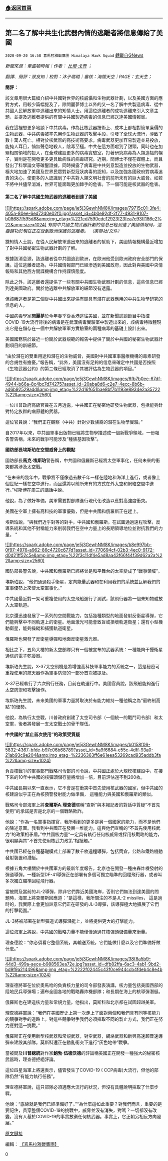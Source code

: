 ###  [:house:返回首頁](https://github.com/ourhimalayas/txt)
---

## 第二名了解中共生化武器內情的逃離者將信息傳給了美國
`2020-09-20 16:58 喜馬拉雅戰鷹團 Himalaya Hawk Squad` [轉載自GNews](https://gnews.org/zh-hant/371888/)

*新聞來源：華盛頓時報｜作者： [比爾·戈茨](https://www.washingtontimes.com/staff/bill-gertz/) ；*

*翻譯、簡評：致良知｜校對：沐子璐璐｜審核：海闊天空｜PAGE：玄天生；*

**簡評：**

該文章用很大篇幅介紹中共國對世界的核威懾和生物武器計劃，以及美國方面的應對方式，用較少篇幅提及了，除閆麗夢博士以外的又一名了解中共製造病毒、從中共國人民解放軍中逃離出來的知情人士。用這位逃離者的成功逃離來引入文章主題，並提及逃離者提供的有關中共國製造病毒的信息已經送達美國情報局。

我在這裡想更多地談下中共病毒。作為比核武器技術上、成本上都相對簡單廉價的生物武器，中共病毒被率先用作生物武器的攻擊手段，引發了全球大流行，導致了數十萬人死亡。相對於核武器的高技術高要求，病毒武器更加容易製造並易投放，能掩人耳目，悄無聲息地殺人，陰毒至極。中共在這方面嚐到了甜頭，同時也在加緊相關領域的投入，在全球建設更多的病毒實驗室，打著研究病毒為人類造福的幌子，實則是在開發更多更具致病性的病毒研究。近期，閆博士不僅在媒體上，而且發出了科學論文等確鑿證據，同時揭露了病毒是中共刻意製造並投放的生物武器，極大地加速了美國及世界民眾對新型冠狀病毒的認知，以及加強各國政府對病毒追責的決心，使更多的人認識到了中共對人類文明社會的前所未有的巨大威脅。如若不將中共儘早消滅，世界可能面臨更加棘手的危害。下一個可能是核武器的危害。

#### 第二名了解中共國生物武器的逃離者到達了美國

[!\[\](https://spark.adobe.com/page/je5j3GewhNM8K/images/79715c01-3fe4-405a-80ee-6ed72d0e02f0.jpg?asset_id=4b0e92df-2f77-4931-9107-b08687f595d8&amp;img_etag=%221cd7590edc12923f23fea7e93ff186e2%22&amp;size=1024)](https://spark.adobe.com/page/je5j3GewhNM8K/images/79715c01-3fe4-405a-80ee-6ed72d0e02f0.jpg?asset_id=4b0e92df-2f77-4931-9107-b08687f595d8&amp;img_etag=%221cd7590edc12923f23fea7e93ff186e2%22&amp;size=1024) *有關中共國生物武器計劃的信息已經到達了美國情報局，這要歸功於現在正在受到歐洲保護的逃離者。 （美聯社/文件）*

據知情人士說，在從人民解放軍逃出來的逃離者的幫助下，美國情報機構最近增加了對中共國秘密生物武器計劃的了解。

根據該消息源，該逃離者從中共國逃到歐洲，在歐洲他受到歐洲政府安全部門的保護。這位逃離者認為，中共國情報部門已經滲透到美國政府，因此對與美國中央情報局和其他西方間諜機構合作持謹慎態度。

除此之外，該逃離者還提供了一些有關中共國生物武器計劃的信息，這些信息已經到達美國政府。關於他逃離中共解放軍的細節沒有透露。

但該叛逃者是第二個從中共國出來提供有關具有潛在武器應用的中共生物學研究的信息的人。

中國病毒學家**閆麗夢**於今年春季從香港逃往美國，並在新聞訪談節目中指控COVID-19大流行背後的病毒是在武漢病毒實驗室中製造出來的，該病毒特徵體現出它是在儲存在一個中共解放軍軍方實驗室的兩種病毒的基礎上設計出來。

美國國務院於最近一份關於武器規範的報告中提供了關於中共國的秘密生物武器計劃項目的新細節。

“由於潛在的雙重用途和潛在的生物威脅，美國對中共國軍事醫療機構的毒素研發的合規性有擔憂。”報告稱，“此外，美國沒有足夠的信息來確定中共國是否按照《生物武器公約》的第二條已經取消了其被評估為生物武器的項目。”

[!\[\](https://spark.adobe.com/page/je5j3GewhNM8K/images/6fb7b0ee-67df-4944-b66a-8c4bc7d74275?asset_id=20aba8d6-c2e7-4ecc-8b6b-ad6b92529add&amp;img_etag=%22d16f651bae8bf7b1193e8934e2a35722%22&amp;size=2560)](https://spark.adobe.com/page/je5j3GewhNM8K/images/6fb7b0ee-67df-4944-b66a-8c4bc7d74275?asset_id=20aba8d6-c2e7-4ecc-8b6b-ad6b92529add&amp;img_etag=%22d16f651bae8bf7b1193e8934e2a35722%22&amp;size=1024)

一位川普政府高級官員在五月透露，中共國正在秘密地研發生物武器，包括能夠針對特定族群的病原體的武器。

這位官員說：“我們正在觀察（中共）針對少數族裔的潛在生物學實驗。”

自2017年以來，中共國軍事出版物已經將生物學描述成一個新戰爭領域，一份報告警告稱，未來的戰爭可能涉及“種族基因攻擊”。

**國防部長埃斯珀在空間威脅上的觀點**

國防部長**馬克·埃斯珀**警告稱，中共國和俄羅斯已經將太空軍事化，任何未來的衝突都將涉及太空戰。

“在未來的幾年中，戰爭將不僅像過去數千年一樣在陸地和海洋上進行，或者像上個世紀一樣在空中進行，而且還將以前所未有的方式在外太空和網絡空間中進行。”埃斯博在周三的講話中說。

他說，為了做好準備，美軍需要對部隊進行現代化改造以應對高強度衝突。

美國在空軍上擁有高科技的軍事優勢，但是中共國和俄羅斯正在趕上。

埃斯珀說，“與我們近乎對等的對手，中共國和俄羅斯，在試圖通過遠程攻擊，反導系統和其他不對稱能力來削弱我們在空中力量上的長期領導地位並對抗我們的力量。 ”

[!\[\](https://spark.adobe.com/page/je5j3GewhNM8K/images/b8e997bb-0f97-4976-a962-86c4720c677d?asset_id=770694cf-02b3-4ec0-9172-d0d21ff52c5e&amp;img_etag=%22f3c11df4e5ad8aa43f66f44f39d62a2a%22&amp;size=2560)](https://spark.adobe.com/page/je5j3GewhNM8K/images/b8e997bb-0f97-4976-a962-86c4720c677d?asset_id=770694cf-02b3-4ec0-9172-d0d21ff52c5e&amp;img_etag=%22f3c11df4e5ad8aa43f66f44f39d62a2a%22&amp;size=1024)

國防部長警告說，中共國和俄羅斯已經將曾是和平舞台的太空變成了“戰爭領域”。

埃斯珀說，“他們通過殺手衛星，定向能量武器和在利用我們的系統並瓦解我們的軍事優勢上來使太空軍事化。”

中共國最近對一架可重複使用的太空飛船進行了測試，該飛行器將一個未知物體放入太空軌道。

北京還迅速發展了一系列的空間戰能力，包括幾種類型的地面發射反衛星導彈，它們能夠擊中不同軌道上的衛星。地面激光可能會致盲或損壞軌道衛星；還有小型機動衛星，能夠操縱和捕獲軌道衛星。

俄羅斯也開發了反衛星導彈和地面反衛星激光器。

相比之下，五角大樓的新太空部隊只有一個被宣布的武器系統：一種能夠干擾衛星通信的電子乾擾器。

埃斯珀先生說，X-37太空飛機是將增強高科技軍事能力的系統之一，這是秘密可重複使用的航天器作為軍事防禦的一部分首次被提及。

X-37已經執行了六次飛行任務，目前在軌運行中。美國官員說，該飛船能夠進行太空防禦和攻擊操作。

埃斯珀先生說，未來美國的軍事力量將取決於有能力維持一種他稱之為“最終制高點”的優勢。

他說，為執行太空戰，川普政府創建了太空司令部（一個統一的戰鬥司令部）和太空軍，後者將發展一支太空戰士的骨干隊伍。

**中共國的“禁止首次使用”的政策受質疑**

[!\[\](https://spark.adobe.com/page/je5j3GewhNM8K/images/b0158f06-5832-4367-bfde-b97c06b68789?asset_id=5a9f6684-e55c-4dff-93a0-21ab93c9e204&amp;img_etag=%2236363ff6e61eea53269cad935addb3fa%22&amp;size=1024)](https://spark.adobe.com/page/je5j3GewhNM8K/images/b0158f06-5832-4367-bfde-b97c06b68789?asset_id=5a9f6684-e55c-4dff-93a0-21ab93c9e204&amp;img_etag=%2236363ff6e61eea53269cad935addb3fa%22&amp;size=1024)

負責核戰爭的軍事部門戰略司令部的司令說，中共國正處於大規模核建設中，在接下來的10年中共國的核彈頭儲存量將增加一倍，目前評估還不到200枚。

中共國長期以來一直表示，它不會是在衝突中首先使用核武器的國家，但中共國的核建設似乎正在為核預警發射能力做準備， 這種能力與美國和俄羅斯的類似。

戰略司令部海軍上將**查爾斯A.理查德**暱稱“查斯”與本報記者的對話中質疑“不首先使用”的承諾是否是北京的一個戰略欺詐。

他說：“作為一名軍事指揮官，我所看到的更多是另一個國家的能力，而不是他們的陳述意圖。我看到中共國正在發展一堆能力，這與他們宣稱的“不首先使用核武力”的政策相矛盾。”中共國核力量“一定具有執行任何核威脅或採用核戰略的能力，很明顯與其“不首先使用核武力政策”相抵觸。”

中共國已經在各種基礎模式上部署了數千枚遠程導彈，包括筒倉，公路和鐵路機動發射裝置和潛艇。

根據五角大樓關於中共國軍方的最新年度報告，北京也在開發一種由轟炸機發射的彈道導彈。一種新型DF-41導彈正在部署有多個可獨立瞄準的回程飛行器，或者叫多次獨立瞄準回程飛行器。

當被問及當前的JL-2導彈，除非它們靠近美國海岸，否則它們無法到達美國的問題時，海軍上將查爾斯回應道：“是這樣，我所關注的不是JL-2 missiles， 這是過時的，我實際上會更加註意它們正在研發的JL-3導彈，該導彈極大地擴展了它們的打擊範圍。”

JL-3將被部署在新型彈道式導彈潛艇上，並將提供更大的打擊能力。

這位海軍上將說，中共國的戰略力量不能僅僅通過其核彈頭儲備量來衡量。

理查德說：“你必須看它整個系統，其輸送系統，它們能做什麼以及它們準備好做什麼。”

[!\[\](https://spark.adobe.com/page/je5j3GewhNM8K/images/38f8a5b9-44d3-499a-aece-b988563ea72e.jpg?asset_id=dfb82ffa-6ac3-4ab1-9bd2-bd9f9a214496&amp;img_etag=%2222f02445c43f0ce944ccb4fdeb4c8e4b%22&amp;size=1024)](https://spark.adobe.com/page/je5j3GewhNM8K/images/38f8a5b9-44d3-499a-aece-b988563ea72e.jpg?asset_id=dfb82ffa-6ac3-4ab1-9bd2-bd9f9a214496&amp;img_etag=%2222f02445c43f0ce944ccb4fdeb4c8e4b%22&amp;size=1024)

理查德將軍在位於奧馬哈的負責核力量的司令部發表演講，核力量包括美國西部的陸地民兵導彈場；遍布全國各地的戰略轟炸機部隊；和長期在海上的核導彈潛艇。

俄羅斯也在建造核力量和常規力量。他指出，莫斯科和北京都在試圖超越美軍。

理查德將軍說：“我們在美國歷史上第一次走上了面對兩個和我們具有同等核能力的競爭對手的道路上。對這些競爭對手我們必須採取不同的製止方式，我們正在努力應對這一挑戰。”

俄羅斯正在使用新型核武器和常規武器，對空武器，網絡武器和新興高速超音速導彈來建設其部隊。莫斯科還正在動亂衝突下進行“灰色地帶”戰爭。

當被問及**川普總統**對作家**鮑勃·伍德沃德**的評論稱美國正在開發一種強大的秘密核武器時，理查德拒絕評論。

這位四星海軍上將還表示，儘管發生了COVID-19 ( CCP病毒)大流行，但他的部隊仍然“有能力執行任務”。

理查德將軍說，這只部隊必須適應大流行的狀況，但沒有具體說明採取了什麼步驟。

他說：“底線就是我們已經準備好了。”“為什麼這如此重要？對我們而言，重要的是要記住，貫穿整個COVID-19的挑戰中，威脅並沒有消失，對嗎？一切都沒有改變，沒有人基於COVID-19的事實放棄任何核武器。事實上，它正朝另相反方向發展。”

[原文鏈接](https://www.washingtontimes.com/news/2020/sep/16/second-china-defector-gives-biological-weapons-inf/)

編輯： [【喜馬拉雅戰鷹團】](https://spark.adobe.com/page/je5j3GewhNM8K/)



0
